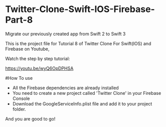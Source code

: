 # Twitter-Clone-Swift-IOS-Firebase-Part-8

Migrate our previously created app from Swift 2 to Swift 3 

This is the project file for Tutorial 8 of Twitter Clone For Swift(IOS) and Firebase on Youtube,

Watch the step by step tutorial:

https://youtu.be/wyQ6OpDPHSA

#How To use 

- All the Firebase dependencies are already installed
- You need to create a new project called 'Twitter Clone' in your Firebase Console
- Download the GoogleServiceInfo.plist file and add it to your project folder.

And you are good to go!
